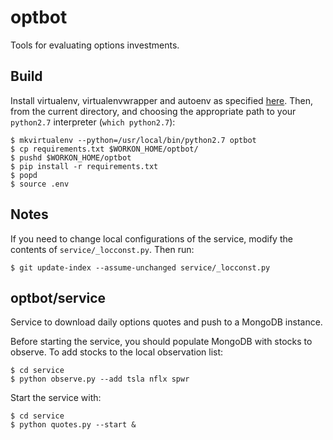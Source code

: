 optbot
==
Tools for evaluating options investments.

Build
--
Install virtualenv, virtualenvwrapper and autoenv as specified [here](http://docs.python-guide.org/en/latest/dev/virtualenvs/).
Then, from the current directory, and choosing the appropriate path to your `python2.7` interpreter (`which python2.7`):

    $ mkvirtualenv --python=/usr/local/bin/python2.7 optbot
    $ cp requirements.txt $WORKON_HOME/optbot/
    $ pushd $WORKON_HOME/optbot
    $ pip install -r requirements.txt
    $ popd
    $ source .env

Notes
--
If you need to change local configurations of the service, modify the contents of
`service/_locconst.py`. Then run:

    $ git update-index --assume-unchanged service/_locconst.py

optbot/service
--
Service to download daily options quotes and push to a MongoDB instance.

Before starting the service, you should populate MongoDB with stocks to
observe. To add stocks to the local observation list:

    $ cd service
    $ python observe.py --add tsla nflx spwr

Start the service with:

    $ cd service
    $ python quotes.py --start &

